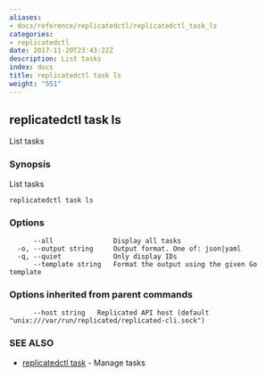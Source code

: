 ```yaml
---
aliases:
- docs/reference/replicatedctl/replicatedctl_task_ls
categories:
- replicatedctl
date: 2017-11-20T23:43:22Z
description: List tasks
index: docs
title: replicatedctl task ls
weight: "551"
---
```


## replicatedctl task ls

List tasks

### Synopsis


List tasks

```
replicatedctl task ls
```

### Options

```
      --all               Display all tasks
  -o, --output string     Output format. One of: json|yaml
  -q, --quiet             Only display IDs
      --template string   Format the output using the given Go template
```

### Options inherited from parent commands

```
      --host string   Replicated API host (default "unix:///var/run/replicated/replicated-cli.sock")
```

### SEE ALSO
* [replicatedctl task](/api/replicatedctl/replicatedctl_task/)	 - Manage tasks

